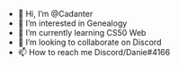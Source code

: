 - 👋 Hi, I’m @Cadanter
- 👀 I’m interested in Genealogy
- 🌱 I’m currently learning CS50 Web
- 💞️ I’m looking to collaborate on Discord
- 📫 How to reach me Discord/Danie#4166

<!---
Cadanter/Cadanter is a ✨ special ✨ repository because its `README.md` (this file) appears on your GitHub profile.
You can click the Preview link to take a look at your changes.
--->
